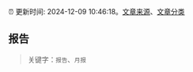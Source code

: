 :alarm_clock: 更新时间: 2024-12-09 10:46:18。[文章来源](/README.md)、[文章分类](/TAGS.md)

## 报告


> 关键字：`报告`、`月报`



